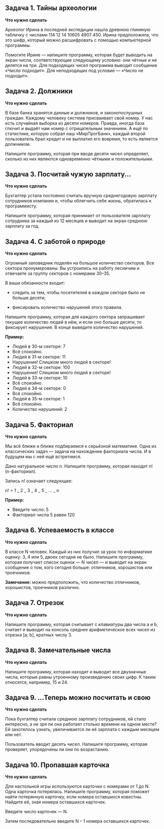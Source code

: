 ## Задача 1. Тайны археологии

**Что нужно сделать**

Археолог Ирина в последней экспедиции нашла древнюю глиняную табличку с числами 114 12 14 10605 4907 450. Ирина предположила, что это шифр, который можно расшифровать с помощью компьютерной программы.

Помогите Ирине — напишите программу, которая будет выводить на экран числа, соответствующие следующему условию: они чётные и не делятся на три. Для подходящих чисел программа выводит сообщение «Число подходит». Для неподходящих под условие — «Число не подходит».

## Задача 2. Должники

**Что нужно сделать**

В базе банка хранятся данные и должников, и законопослушных граждан. Каждому человеку система присваивает свой номер. У нас есть случайная выборка из десяти номеров. Правда, иногда база глючит и выдаёт нам номер с отрицательным значением. А ещё по статистике, которую собрал наш «МирПрогБанк», каждый второй пользователь брал кредит и не выплатил его вовремя, то есть является должником.

Напишите программу, которая при вводе десяти чисел определяет, сколько из них являются одновременно чётными и положительными.

## Задача 3. Посчитай чужую зарплату...

**Что нужно сделать**

Бухгалтер устала постоянно считать вручную среднегодовую зарплату сотрудников компании и, чтобы облегчить себе жизнь, обратилась к программисту.

Напишите программу, которая принимает от пользователя зарплату сотрудника за каждый из 12 месяцев и выводит на экран среднюю зарплату за год.

## Задача 4. С заботой о природе

**Что нужно сделать**

Огромный заповедник поделён на большое количество секторов. Все сектора пронумерованы. Вы устроились на работу лесничим и отвечаете за группу секторов с номерами 30–35.

В ваши обязанности входит:

- следить за тем, чтобы посетителей в каждом секторе было не больше десяти;

- фиксировать количество нарушений этого правила.

Напишите программу, которая для каждого сектора запрашивает текущее количество людей в нём, и если оно больше десяти, то фиксирует нарушение. В конце выведите количество нарушений.

**Пример:**

- Людей в 30-м секторе: 7
- Всё спокойно.
- Людей в 31-м секторе: 11
- Нарушение! Слишком много людей в секторе!
- Людей в 32-м секторе: 100
- Нарушение! Слишком много людей в секторе!
- Людей в 33-м секторе: 10
- Всё спокойно.
- Людей в 34-м секторе: 0
- Всё спокойно.
- Людей в 35-м секторе: 1
- Всё спокойно.
- Количество нарушений: 2

## Задача 5. Факториал

**Что нужно сделать**

Мы всё ближе и ближе подбираемся к серьёзной математике. Одна из классических задач — задача на нахождение факториала числа. И в будущем мы с ней ещё встретимся.

Дано натуральное число n. Напишите программу, которая находит n! (n-факториал).

Запись n! означает следующее:

n! = 1 _ 2 _ 3 _ 4 _ 5 _ … _ n

**Пример:**

- Введите число: 5
- Факториал числа 5 равен 120

## Задача 6. Успеваемость в классе

**Что нужно сделать**

В классе N человек. Каждый из них получил за урок по информатике оценку: 3, 4 или 5, двоек сегодня не было. Напишите программу, которая получает список оценок — N чисел — и выводит на экран сообщение о том, кого сегодня больше: отличников, хорошистов или троечников.

**Замечание:** можно предположить, что количество отличников, хорошистов, троечников различно.

## Задача 7. Отрезок

**Что нужно сделать**

Напишите программу, которая считывает с клавиатуры два числа a и b, считает и выводит на консоль среднее арифметическое всех чисел из отрезка [a; b], кратных числу 3.

## Задача 8. Замечательные числа

**Что нужно сделать**

Напишите программу, которая находит и выводит все двузначные числа, которые равны утроенному произведению своих цифр. К таким относятся, например, 15 и 24.

## Задача 9. ...Теперь можно посчитать и свою

**Что нужно сделать**

Пока бухгалтер считала среднюю зарплату сотрудников, ей стало интересно, а не зря ли она работает столько времени на одном месте? Ей захотелось узнать, увеличивается ли её зарплата с каждым месяцем или нет.

Пользователь вводит десять чисел. Напишите программу, которая проверяет, упорядочены ли они по возрастанию.

## Задача 10. Пропавшая карточка

**Что нужно сделать**

Для настольной игры используются карточки с номерами от 1 до N. Одна карточка потерялась. Напишите программу, которая поможет найти потерянную карточку, если номера оставшихся известны. Найдите её, зная номера оставшихся карточек.

Введите число карточек — N.

Затем последовательно введите N – 1 номера оставшихся карточек.
